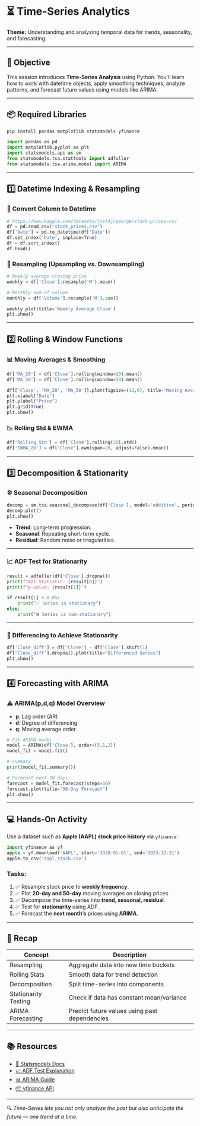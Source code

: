 # ⏳ Time-Series Analytics 
**Theme:** Understanding and analyzing temporal data for trends, seasonality, and forecasting.

---

## 🎯 Objective

This session introduces **Time-Series Analysis** using Python. You'll learn how to work with datetime objects, apply smoothing techniques, analyze patterns, and forecast future values using models like ARIMA.


---

## 📦 Required Libraries

```bash
pip install pandas matplotlib statsmodels yfinance
````

```python
import pandas as pd
import matplotlib.pyplot as plt
import statsmodels.api as sm
from statsmodels.tsa.stattools import adfuller
from statsmodels.tsa.arima.model import ARIMA
```

---

## 1️⃣ Datetime Indexing & Resampling

### 📌 Convert Column to Datetime

```python
# https://www.kaggle.com/datasets/just4jcgeorge/stock-prices-csv
df = pd.read_csv("stock_prices.csv")
df['Date'] = pd.to_datetime(df['Date'])
df.set_index('Date', inplace=True)
df = df.sort_index()
df.head()
```

### 🔄 Resampling (Upsampling vs. Downsampling)

```python
# Weekly average closing price
weekly = df['Close'].resample('W').mean()

# Monthly sum of volume
monthly = df['Volume'].resample('M').sum()

weekly.plot(title='Weekly Average Close')
plt.show()
```

---

## 2️⃣ Rolling & Window Functions

### 📊 Moving Averages & Smoothing

```python
df['MA_20'] = df['Close'].rolling(window=20).mean()
df['MA_50'] = df['Close'].rolling(window=50).mean()

df[['Close', 'MA_20', 'MA_50']].plot(figsize=(12,6), title="Moving Averages")
plt.xlabel("Date")
plt.ylabel("Price")
plt.grid(True)
plt.show()
```

### 📉 Rolling Std & EWMA

```python
df['Rolling_Std'] = df['Close'].rolling(20).std()
df['EWMA_20'] = df['Close'].ewm(span=20, adjust=False).mean()
```

---

## 3️⃣ Decomposition & Stationarity

### ⚙️ Seasonal Decomposition

```python
decomp = sm.tsa.seasonal_decompose(df['Close'], model='additive', period=30)
decomp.plot()
plt.show()
```

* **Trend**: Long-term progression.
* **Seasonal**: Repeating short-term cycle.
* **Residual**: Random noise or irregularities.

---

### 📈 ADF Test for Stationarity

```python
result = adfuller(df['Close'].dropna())
print(f"ADF Statistic: {result[0]}")
print(f"p-value: {result[1]}")

if result[1] < 0.05:
    print("✅ Series is stationary")
else:
    print("❌ Series is non-stationary")
```

---

### 🔁 Differencing to Achieve Stationarity

```python
df['Close_diff'] = df['Close'] - df['Close'].shift(1)
df['Close_diff'].dropna().plot(title="Differenced Series")
plt.show()
```

---

## 4️⃣ Forecasting with ARIMA

### ⚠️ ARIMA(p,d,q) Model Overview

* **p**: Lag order (AR)
* **d**: Degree of differencing
* **q**: Moving average order

```python
# Fit ARIMA model
model = ARIMA(df['Close'], order=(5,1,2))
model_fit = model.fit()

# Summary
print(model_fit.summary())

# Forecast next 30 days
forecast = model_fit.forecast(steps=30)
forecast.plot(title="30-Day Forecast")
plt.show()
```

---

## 💻 Hands-On Activity

Use a dataset such as **Apple (AAPL) stock price history** via `yfinance`:

```python
import yfinance as yf
apple = yf.download('AAPL', start='2020-01-01', end='2023-12-31')
apple.to_csv('aapl_stock.csv')
```

### Tasks:

1. ✅ Resample stock price to **weekly frequency**.
2. ✅ Plot **20-day and 50-day** moving averages on closing prices.
3. ✅ Decompose the time-series into **trend, seasonal, residual**.
4. ✅ Test for **stationarity** using ADF.
5. ✅ Forecast the **next month’s** prices using **ARIMA**.

---

## 🧠 Recap

| Concept              | Description                                   |
| -------------------- | --------------------------------------------- |
| Resampling           | Aggregate data into new time buckets          |
| Rolling Stats        | Smooth data for trend detection               |
| Decomposition        | Split time-series into components             |
| Stationarity Testing | Check if data has constant mean/variance      |
| ARIMA Forecasting    | Predict future values using past dependencies |

---

## 📚 Resources

* [📘 Statsmodels Docs](https://www.statsmodels.org/stable/tsa.html)
* [📈 ADF Test Explanation](https://machinelearningmastery.com/time-series-data-stationary-python/)
* [📊 ARIMA Guide](https://www.machinelearningplus.com/time-series/arima-model-time-series-forecasting-python/)
* [📦 yfinance API](https://pypi.org/project/yfinance/)

---

🔍 *Time-Series lets you not only analyze the past but also anticipate the future — one trend at a time.*

